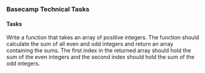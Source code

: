 <h3>Basecamp Technical Tasks</h3>

<h4>Tasks</h4>

Write a function that takes an array of positive integers. The function should calculate the sum of all even and odd integers and return an array containing the sums. The first index in the returned array should hold the sum of the even integers and the second index should hold the sum of the odd integers.